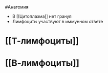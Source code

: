 #Анатомия  
- В [[Цитоплазма]] нет гранул
- Лимфоциты участвуют в иммунном ответе 
# [[Т-лимфоциты]]
# [[В-лимфоциты]]